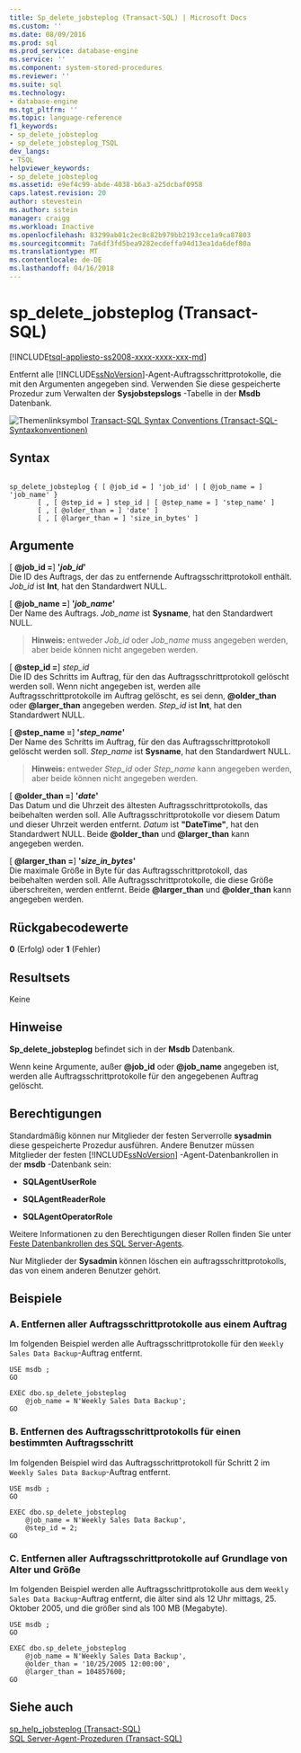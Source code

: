 ```yaml
---
title: Sp_delete_jobsteplog (Transact-SQL) | Microsoft Docs
ms.custom: ''
ms.date: 08/09/2016
ms.prod: sql
ms.prod_service: database-engine
ms.service: ''
ms.component: system-stored-procedures
ms.reviewer: ''
ms.suite: sql
ms.technology:
- database-engine
ms.tgt_pltfrm: ''
ms.topic: language-reference
f1_keywords:
- sp_delete_jobsteplog
- sp_delete_jobsteplog_TSQL
dev_langs:
- TSQL
helpviewer_keywords:
- sp_delete_jobsteplog
ms.assetid: e9ef4c99-abde-4038-b6a3-a25dcbaf0958
caps.latest.revision: 20
author: stevestein
ms.author: sstein
manager: craigg
ms.workload: Inactive
ms.openlocfilehash: 83299ab01c2ec8c82b979bb2193cce1a9ca87803
ms.sourcegitcommit: 7a6df3fd5bea9282ecdeffa94d13ea1da6def80a
ms.translationtype: MT
ms.contentlocale: de-DE
ms.lasthandoff: 04/16/2018
---
```

# <a name="spdeletejobsteplog-transact-sql"></a>sp_delete_jobsteplog (Transact-SQL)
[!INCLUDE[tsql-appliesto-ss2008-xxxx-xxxx-xxx-md](../../includes/tsql-appliesto-ss2008-xxxx-xxxx-xxx-md.md)]

  Entfernt alle [!INCLUDE[ssNoVersion](../../includes/ssnoversion-md.md)]-Agent-Auftragsschrittprotokolle, die mit den Argumenten angegeben sind. Verwenden Sie diese gespeicherte Prozedur zum Verwalten der **Sysjobstepslogs** -Tabelle in der **Msdb** Datenbank.  
  
  
 ![Themenlinksymbol](../../database-engine/configure-windows/media/topic-link.gif "Topic link icon") [Transact-SQL Syntax Conventions (Transact-SQL-Syntaxkonventionen)](../../t-sql/language-elements/transact-sql-syntax-conventions-transact-sql.md)  
  
## <a name="syntax"></a>Syntax  
  
```  
  
sp_delete_jobsteplog { [ @job_id = ] 'job_id' | [ @job_name = ] 'job_name' }  
       [ , [ @step_id = ] step_id | [ @step_name = ] 'step_name' ]  
       [ , [ @older_than = ] 'date' ]  
       [ , [ @larger_than = ] 'size_in_bytes' ]  
```  
  
## <a name="arguments"></a>Argumente  
 [ **@job_id =**] **'***job_id***'**  
 Die ID des Auftrags, der das zu entfernende Auftragsschrittprotokoll enthält. *Job_id* ist **Int**, hat den Standardwert NULL.  
  
 [ **@job_name =**] **'***job_name***'**  
 Der Name des Auftrags. *Job_name* ist **Sysname**, hat den Standardwert NULL.  
  
> **Hinweis:** entweder *Job_id* oder *Job_name* muss angegeben werden, aber beide können nicht angegeben werden.  
  
 [ **@step_id =**] *step_id*  
 Die ID des Schritts im Auftrag, für den das Auftragsschrittprotokoll gelöscht werden soll. Wenn nicht angegeben ist, werden alle Auftragsschrittprotokolle im Auftrag gelöscht, es sei denn, **@older_than** oder **@larger_than** angegeben werden. *Step_id* ist **Int**, hat den Standardwert NULL.  
  
 [ **@step_name =**] **'***step_name***'**  
 Der Name des Schritts im Auftrag, für den das Auftragsschrittprotokoll gelöscht werden soll. *Step_name* ist **Sysname**, hat den Standardwert NULL.  
  
> **Hinweis:** entweder *Step_id* oder *Step_name* kann angegeben werden, aber beide können nicht angegeben werden.  
  
 [ **@older_than =**] **'***date***'**  
 Das Datum und die Uhrzeit des ältesten Auftragsschrittprotokolls, das beibehalten werden soll. Alle Auftragsschrittprotokolle vor diesem Datum und dieser Uhrzeit werden entfernt. *Datum* ist **"DateTime"**, hat den Standardwert NULL. Beide **@older_than** und **@larger_than** kann angegeben werden.  
  
 [ **@larger_than =**] **'***size_in_bytes***'**  
 Die maximale Größe in Byte für das Auftragsschrittprotokoll, das beibehalten werden soll. Alle Auftragsschrittprotokolle, die diese Größe überschreiten, werden entfernt. Beide **@larger_than** und **@older_than** kann angegeben werden.  
  
## <a name="return-code-values"></a>Rückgabecodewerte  
 **0** (Erfolg) oder **1** (Fehler)  
  
## <a name="result-sets"></a>Resultsets  
 Keine  
  
## <a name="remarks"></a>Hinweise  
 **Sp_delete_jobsteplog** befindet sich in der **Msdb** Datenbank.  
  
 Wenn keine Argumente, außer **@job_id** oder **@job_name** angegeben ist, werden alle Auftragsschrittprotokolle für den angegebenen Auftrag gelöscht.  
  
## <a name="permissions"></a>Berechtigungen  
 Standardmäßig können nur Mitglieder der festen Serverrolle **sysadmin** diese gespeicherte Prozedur ausführen. Andere Benutzer müssen Mitglieder der festen [!INCLUDE[ssNoVersion](../../includes/ssnoversion-md.md)] -Agent-Datenbankrollen in der **msdb** -Datenbank sein:  
  
-   **SQLAgentUserRole**  
  
-   **SQLAgentReaderRole**  
  
-   **SQLAgentOperatorRole**  
  
 Weitere Informationen zu den Berechtigungen dieser Rollen finden Sie unter [Feste Datenbankrollen des SQL Server-Agents](http://msdn.microsoft.com/library/719ce56b-d6b2-414a-88a8-f43b725ebc79).  
  
 Nur Mitglieder der **Sysadmin** können löschen ein auftragsschrittprotokolls, das von einem anderen Benutzer gehört.  
  
## <a name="examples"></a>Beispiele  
  
### <a name="a-removing-all-job-step-logs-from-a-job"></a>A. Entfernen aller Auftragsschrittprotokolle aus einem Auftrag  
 Im folgenden Beispiel werden alle Auftragsschrittprotokolle für den `Weekly Sales Data Backup`-Auftrag entfernt.  
  
```  
USE msdb ;  
GO  
  
EXEC dbo.sp_delete_jobsteplog  
    @job_name = N'Weekly Sales Data Backup';  
GO  
```  
  
### <a name="b-removing-the-job-step-log-for-a-particular-job-step"></a>B. Entfernen des Auftragsschrittprotokolls für einen bestimmten Auftragsschritt  
 Im folgenden Beispiel wird das Auftragsschrittprotokoll für Schritt 2 im `Weekly Sales Data Backup`-Auftrag entfernt.  
  
```  
USE msdb ;  
GO  
  
EXEC dbo.sp_delete_jobsteplog  
    @job_name = N'Weekly Sales Data Backup',  
    @step_id = 2;  
GO  
```  
  
### <a name="c-removing-all-job-step-logs-based-on-age-and-size"></a>C. Entfernen aller Auftragsschrittprotokolle auf Grundlage von Alter und Größe  
 Im folgenden Beispiel werden alle Auftragsschrittprotokolle aus dem `Weekly Sales Data Backup`-Auftrag entfernt, die älter sind als 12 Uhr mittags, 25. Oktober 2005, und die größer sind als 100 MB (Megabyte).  
  
```  
USE msdb ;  
GO  
  
EXEC dbo.sp_delete_jobsteplog  
    @job_name = N'Weekly Sales Data Backup',  
    @older_than = '10/25/2005 12:00:00',  
    @larger_than = 104857600;  
GO  
```  
  
## <a name="see-also"></a>Siehe auch  
 [sp_help_jobsteplog &#40;Transact-SQL&#41;](../../relational-databases/system-stored-procedures/sp-help-jobsteplog-transact-sql.md)   
 [SQL Server-Agent-Prozeduren &#40;Transact-SQL&#41;](../../relational-databases/system-stored-procedures/sql-server-agent-stored-procedures-transact-sql.md)  
  
  
